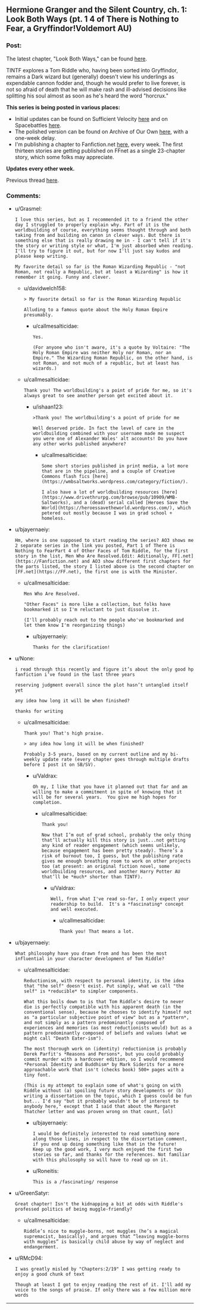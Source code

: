 ## Hermione Granger and the Silent Country, ch. 1: Look Both Ways (pt. 1 4 of There is Nothing to Fear, a Gryffindor!Voldemort AU)

### Post:

The latest chapter, "Look Both Ways," can be found [here](https://archiveofourown.org/works/27111157/chapters/66202159). 

TINTF explores a Tom Riddle who, having been sorted into Gryffindor, remains a Dark wizard but (generally) doesn't view his underlings as expendable cannon fodder and, though he would prefer to live forever, is not so afraid of death that he will make rash and ill-advised decisions like splitting his soul almost as soon as he's heard the word "horcrux."

**This series is being posted in various places:** 

* Initial updates can be found on Sufficient Velocity [here](https://forums.sufficientvelocity.com/threads/there-is-nothing-to-fear-harry-potter-au-gryffindor-voldemort.49249/) and on Spacebattles [here](https://forums.spacebattles.com/threads/there-is-nothing-to-fear-harry-potter-au-gryffindor-voldemort.667057/).
* The polished version can be found on Archive of Our Own [here](https://archiveofourown.org/series/1087368), with a one-week delay. 
* I'm publishing a chapter to Fanfiction.net [here](https://www.fanfiction.net/s/13715432/1/There-is-Nothing-to-Fear), every week. The first thirteen stories are getting published on FFnet as a single 23-chapter story, which some folks may appreciate. 

**Updates every other week.** 

Previous thread [here](https://old.reddit.com/r/rational/comments/jc0vzj/there_is_nothing_to_fear_harry_potter_au/).

### Comments:

- u/Grasmel:
  ```
  I love this series, but as I recommended it to a friend the other day I struggled to properly explain why. Part of it is the worldbuilding of course, everything seems thought through and both taking from and building on canon in clever ways. But there is something else that is really drawing me in - I can't tell if it's the story or writing style or what, I'm just absorbed when reading. I'll try to figure it out, but for now I'll just say kudos and please keep writing. 

  My favorite detail so far is the Roman Wizarding Republic - "not Roman, not really a Republic, but at least a Wizarding" is how it remember it going. Funny and clever.
  ```

  - u/davidwelch158:
    ```
    > My favorite detail so far is the Roman Wizarding Republic

    Alluding to a famous quote about the Holy Roman Empire presumably.
    ```

    - u/callmesalticidae:
      ```
      Yes. 

      (For anyone who isn't aware, it's a quote by Voltaire: "The Holy Roman Empire was neither Holy nor Roman, nor an Empire." The Wizarding Roman Republic, on the other hand, is not Roman, and not much of a republic, but at least has wizards.)
      ```

  - u/callmesalticidae:
    ```
    Thank you! The worldbuilding's a point of pride for me, so it's always great to see another person get excited about it.
    ```

    - u/ishaan123:
      ```
      >Thank you! The worldbuilding's a point of pride for me

      Well deserved pride. In fact the level of care in the worldbuilding combined with your username made me suspect you were one of Alexander Wales' alt accounts! Do you have any other works published anywhere?
      ```

      - u/callmesalticidae:
        ```
        Some short stories published in print media, a lot more that are in the pipeline, and a couple of Creative Commons flash fics [here](https://wmbsaltworks.wordpress.com/category/fiction/). 

        I also have a lot of worldbuilding resources [here](https://www.drivethrurpg.com/browse/pub/10909/WMB-Saltworks), and a (dead) serial called [Heroes Save the World](https://heroessavetheworld.wordpress.com/), which petered out mostly because I was in grad school + homeless.
        ```

- u/bjayernaeiy:
  ```
  Hm, where is one supposed to start reading the series? AO3 shows me 2 separate series in the link you posted, Part 1 of There is Nothing to FearPart 4 of Other Faces of Tom Riddle, for the first story in the list, Men Who Are Resolved.Edit: Aditionally, FF[.net](https://Fanfiction.net) and AO3 show different first chapters for the parts listed, the story I listed above is the second chapter on [FF.net](https://FF.net), the first one is with the Minister.
  ```

  - u/callmesalticidae:
    ```
    Men Who Are Resolved. 

    "Other Faces" is more like a collection, but folks have bookmarked it so I'm reluctant to just dissolve it. 

    (I'll probably reach out to the people who've bookmarked and let them know I'm reorganizing things)
    ```

    - u/bjayernaeiy:
      ```
      Thanks for the clarification!
      ```

- u/None:
  ```
  i read through this recently and figure it’s about the only good hp fanfiction i’ve found in the last three years 

  reserving judgment overall since the plot hasn’t untangled itself yet 

  any idea how long it will be when finished?

  thanks for writing
  ```

  - u/callmesalticidae:
    ```
    Thank you! That's high praise. 

    > any idea how long it will be when finished?

    Probably 3-5 years, based on my current outline and my bi-weekly update rate (every chapter goes through multiple drafts before I post it on SB/SV).
    ```

    - u/Valdrax:
      ```
      Oh my, I like that you have it planned out that far and am willing to make a commitment in spite of knowing that it will be for several years.  You give me high hopes for completion.
      ```

      - u/callmesalticidae:
        ```
        Thank you! 

        Now that I’m out of grad school, probably the only thing that’ll actually kill this story is just...not getting any kind of reader engagement (which seems unlikely, because engagement has been pretty steady). There’s a risk of burnout too, I guess, but the publishing rate gives me enough breathing room to work on other projects too (at present: an original fiction novel, some worldbuilding resources, and another Harry Potter AU that’ll be *much* shorter than TINTF).
        ```

        - u/Valdrax:
          ```
          Well, from what I've read so-far, I only expect your readership to build.  It's a *fascinating* concept and well executed.
          ```

          - u/callmesalticidae:
            ```
            Thank you! That means a lot.
            ```

- u/bjayernaeiy:
  ```
  What philosophy have you drawn from and has been the most influential in your character development of Tom Riddle?
  ```

  - u/callmesalticidae:
    ```
    Reductionism, with respect to personal identity, is the idea that "the self" doesn't exist. Put simply, what we call "the self" is *reducible* to simpler components. 

    What this boils down to is that Tom Riddle's desire to never die is perfectly compatible with his apparent death (in the conventional sense), because he chooses to identify himself not as "a particular subjective point of view" but as a *pattern*, and not simply as a pattern predominantly composed of experiences and memories (as most reductionists would) but as a pattern predominantly composed of beliefs and values (what we might call "Death Eater-ism"). 

    The most thorough work on (identity) reductionism is probably Derek Parfit's *Reasons and Persons*, but you could probably commit murder with a hardcover edition, so I would recommend *Personal Identity and Buddhism* by Mark Siderits for a more approachable work that isn't (checks book) 500+ pages with a tiny font. 

    (This is my attempt to explain some of what's going on with Riddle without (a) spoiling future story developments or (b) writing a dissertation on the topic, which I guess could be fun but... I'd say "but it probably wouldn't be of interest to anybody here," except that I said that about the Margaret Thatcher letter and was proven wrong on that count, lol)
    ```

    - u/bjayernaeiy:
      ```
      I would be definitely interested to read something more along those lines, in respect to the discertation comment, if you end up doing something like that in the future!  
      Keep up the good work, I very much enjoyed the first two stories so far, and thanks for the references. Not familiar with this philosophy so will have to read up on it.
      ```

    - u/Roneitis:
      ```
      This is a /fascinating/ response
      ```

- u/GreenSatyr:
  ```
  Great chapter! Isn't the kidnapping a bit at odds with Riddle's professed politics of being muggle-friendly?
  ```

  - u/callmesalticidae:
    ```
    Riddle’s nice to muggle-borns, not muggles (he’s a magical supremacist, basically), and argues that “leaving muggle-borns with muggles” is basically child abuse by way of neglect and endangerment.
    ```

- u/RMcD94:
  ```
  I was greatly misled by "Chapters:2/19" I was getting ready to enjoy a good chunk of text

  Though at least I got to enjoy reading the rest of it. I'll add my voice to the songs of praise. If only there was a few million more words
  ```

---

